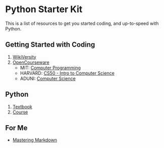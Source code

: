 # Python Starter Kit
This is a list of resources to get you started coding, and up-to-speed with Python.
## Getting Started with Coding
1. [WikiVersity](https://en.wikiversity.org/wiki/School:Computer_Science)
1. [OpenCourseware](https://ocw.mit.edu/index.htm)
    * MIT: [Computer Programming](https://ocw.mit.edu/courses/intro-programming/) 
    * HARVARD: [CS50 - Intro to Computer Science](http://cs50.tv/2017/fall/)
    * ADUNI: [Computer Science](http://www.aduni.org/)
## Python
1. [Textbook](https://en.wikiversity.org/wiki/Python_Programming)
1. [Course](https://en.wikiversity.org/wiki/Python_Concepts)
## For Me
* [Mastering Markdown](https://guides.github.com/features/mastering-markdown/)